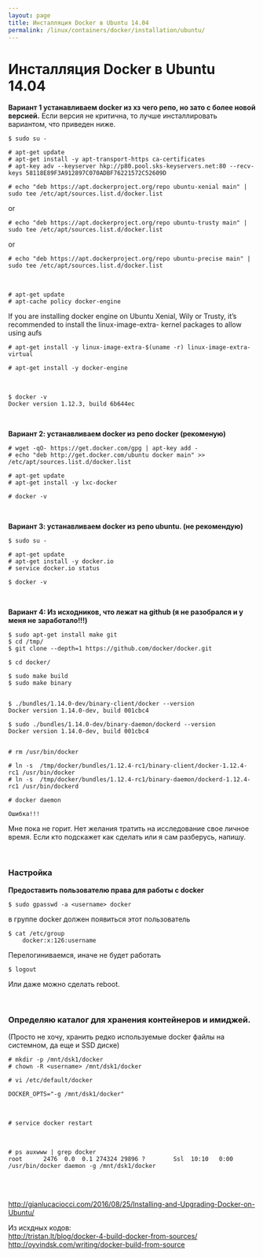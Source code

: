 ```yaml
---
layout: page
title: Инсталляция Docker в Ubuntu 14.04
permalink: /linux/containers/docker/installation/ubuntu/
---
```




# Инсталляция Docker в Ubuntu 14.04


**Вариант 1 устанавливаем docker из хз чего репо, но зато с более новой версией.**
Если версия не критична, то лучше инсталлировать вариантом, что приведен ниже.


    $ sudo su -

    # apt-get update
    # apt-get install -y apt-transport-https ca-certificates
    # apt-key adv --keyserver hkp://p80.pool.sks-keyservers.net:80 --recv-keys 58118E89F3A912897C070ADBF76221572C52609D

    # echo "deb https://apt.dockerproject.org/repo ubuntu-xenial main" | sudo tee /etc/apt/sources.list.d/docker.list

or

    # echo "deb https://apt.dockerproject.org/repo ubuntu-trusty main" | sudo tee /etc/apt/sources.list.d/docker.list

or

    # echo "deb https://apt.dockerproject.org/repo ubuntu-precise main" | sudo tee /etc/apt/sources.list.d/docker.list

<br/>

    # apt-get update
    # apt-cache policy docker-engine

If you are installing docker engine on Ubuntu Xenial, Wily or Trusty, it’s recommended to install the linux-image-extra- kernel packages to allow using aufs

    # apt-get install -y linux-image-extra-$(uname -r) linux-image-extra-virtual

    # apt-get install -y docker-engine

<br/>

    $ docker -v
    Docker version 1.12.3, build 6b644ec



<br/>

**Вариант 2: устанавливаем docker из репо docker (рекоменую)**

    # wget -qO- https://get.docker.com/gpg | apt-key add -
    # echo "deb http://get.docker.com/ubuntu docker main" >> /etc/apt/sources.list.d/docker.list

    # apt-get update
    # apt-get install -y lxc-docker

    # docker -v



<br/>

**Вариант 3: устанавливаем docker из репо ubuntu. (не рекомендую)**

    $ sudo su -

    # apt-get update
    # apt-get install -y docker.io
    # service docker.io status

    $ docker -v


<br/>

**Вариант 4: Из исходников, что лежат на github (я не разобрался и у меня не заработало!!!)**


    $ sudo apt-get install make git
    $ cd /tmp/
    $ git clone --depth=1 https://github.com/docker/docker.git

    $ cd docker/

    $ sudo make build
    $ sudo make binary


    $ ./bundles/1.14.0-dev/binary-client/docker --version
    Docker version 1.14.0-dev, build 001cbc4

    $ sudo ./bundles/1.14.0-dev/binary-daemon/dockerd --version
    Docker version 1.14.0-dev, build 001cbc4


    # rm /usr/bin/docker

    # ln -s  /tmp/docker/bundles/1.12.4-rc1/binary-client/docker-1.12.4-rc1 /usr/bin/docker
    # ln -s  /tmp/docker/bundles/1.12.4-rc1/binary-daemon/dockerd-1.12.4-rc1 /usr/bin/dockerd

    # docker daemon

    Ошибка!!!

Мне пока не горит. Нет желания тратить на исследование свое личное время. Если кто подскажет как сделать или я сам разберусь, напишу.



<br/>

### Настройка

**Предоставить пользователю права для работы с docker**

    $ sudo gpasswd -a <username> docker

в группе docker должен появиться этот пользователь  

    $ cat /etc/group
        docker:x:126:username

Перелогиниваемся, иначе не будет работать

    $ logout

Или даже можно сделать reboot.

<br/>

### Определяю каталог для хранения контейнеров и имиджей.

(Просто не хочу, хранить редко используемые docker файлы на системном, да еще и SSD диске)

    # mkdir -p /mnt/dsk1/docker
    # chown -R <username> /mnt/dsk1/docker

    # vi /etc/default/docker

    DOCKER_OPTS="-g /mnt/dsk1/docker"

<br/>

    # service docker restart

<br/>

    # ps auxwww | grep docker
    root      2476  0.0  0.1 274324 29896 ?        Ssl  10:10   0:00 /usr/bin/docker daemon -g /mnt/dsk1/docker


<br/>
<br/>

http://gianlucaciocci.com/2016/08/25/Installing-and-Upgrading-Docker-on-Ubuntu/


Из исхдных кодов:  
http://tristan.lt/blog/docker-4-build-docker-from-sources/  
http://oyvindsk.com/writing/docker-build-from-source  
